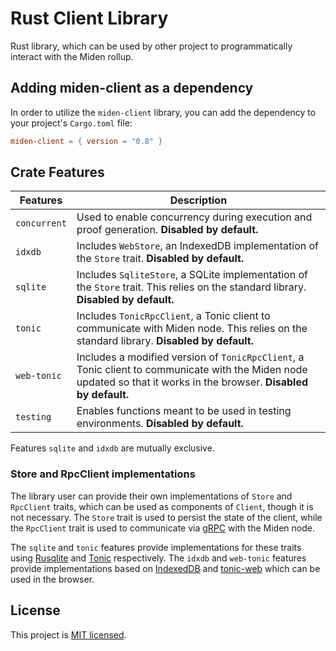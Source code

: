 # Rust Client Library

Rust library, which can be used by other project to programmatically interact with the Miden rollup.

## Adding miden-client as a dependency

In order to utilize the `miden-client` library, you can add the dependency to your project's `Cargo.toml` file:

````toml
miden-client = { version = "0.8" }
````

## Crate Features

| Features     | Description                                                                                                                                               |
| ------------ | --------------------------------------------------------------------------------------------------------------------------------------------------------- |
| `concurrent` | Used to enable concurrency during execution and proof generation. **Disabled by default.**                                                               |
| `idxdb`      | Includes `WebStore`, an IndexedDB implementation of the `Store` trait. **Disabled by default.**                                                          |
| `sqlite`     | Includes `SqliteStore`, a SQLite implementation of the `Store` trait. This relies on the standard library. **Disabled by default.**                                                           |
| `tonic`      | Includes `TonicRpcClient`, a Tonic client to communicate with Miden node. This relies on the standard library. **Disabled by default.**                                                        |
| `web-tonic`  | Includes a modified version of `TonicRpcClient`, a Tonic client to communicate with the Miden node updated so that it works in the browser. **Disabled by default.**                                   |
| `testing`    | Enables functions meant to be used in testing environments. **Disabled by default.**             |

Features `sqlite` and `idxdb` are mutually exclusive.

### Store and RpcClient implementations

The library user can provide their own implementations of `Store` and `RpcClient` traits, which can be used as components of `Client`, though it is not necessary. The `Store` trait is used to persist the state of the client, while the `RpcClient` trait is used to communicate via [gRPC](https://grpc.io/) with the Miden node.

The `sqlite` and `tonic` features provide implementations for these traits using [Rusqlite](https://github.com/rusqlite/rusqlite) and [Tonic](https://github.com/hyperium/tonic) respectively. The `idxdb` and `web-tonic` features provide implementations based on [IndexedDB](https://developer.mozilla.org/en-US/docs/Web/API/IndexedDB_API) and [tonic-web](https://github.com/hyperium/tonic/tree/master/tonic-web) which can be used in the browser.

## License
This project is [MIT licensed](../../LICENSE).
